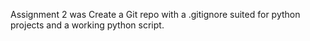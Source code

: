 Assignment 2 was Create a Git repo with a .gitignore suited for python projects and a working python script.
